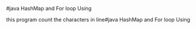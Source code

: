 #java HashMap and For loop Using 

this program count the characters in line#java HashMap and For loop Using 
